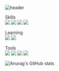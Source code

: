 ![header](https://capsule-render.vercel.app/api?type=transparent&color=Auto&height=100&section=header&text=Kenny's%20Github&fontSize=70)

Skills
<br/>
<img src="https://img.shields.io/badge/HTML-E34F26?style=flat-square&logo=html5&logoColor=white"/>
<img src="https://img.shields.io/badge/CSS-1572B6?style=flat-square&logo=css3&logoColor=white"/>
<img src="https://img.shields.io/badge/Git-F05032?style=flat-square&logo=git&logoColor=white"/>
<img src="https://img.shields.io/badge/Python-3776AB?style=flat-square&logo=python&logoColor=white"/>

Learning
<br/>
<img src="https://img.shields.io/badge/JavaScript-F7DF1E?style=flat-square&logo=javascript&logoColor=white"/>
<img src="https://img.shields.io/badge/Django-092E20?style=flat-square&logo=django&logoColor=white"/>

Tools
<br/>
<img src="https://img.shields.io/badge/vsCode-007ACC?style=flat-square&logo=visualstudiocode&logoColor=white"/>
<img src="https://img.shields.io/badge/Eclipse-2C2255?style=flat-square&logo=eclipse&logoColor=white"/>
<img src="https://img.shields.io/badge/Alfred-5C1F87?style=flat-square&logo=alfred&logoColor=white"/>
<img src="https://img.shields.io/badge/Notion-000000?style=flat-square&logo=notion&logoColor=white"/>



![Anurag's GitHub stats](https://github-readme-stats.vercel.app/api?username=kenny-KH&show_icons=true&theme=dark)



<!---
Kenny-KH/Kenny-KH is a ✨ special ✨ repository because its `README.md` (this file) appears on your GitHub profile.
You can click the Preview link to take a look at your changes.
--->
